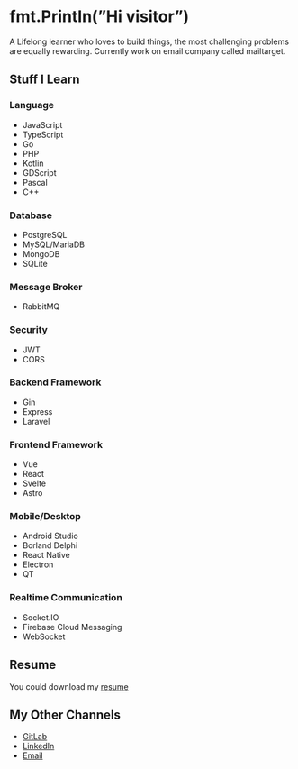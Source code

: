 # fmt.Println(”Hi visitor”)

A Lifelong learner who loves to build things, the most challenging problems are equally rewarding. Currently work on email company called mailtarget.

## Stuff I Learn

### Language

- JavaScript
- TypeScript
- Go
- PHP
- Kotlin
- GDScript
- Pascal
- C++

### Database

- PostgreSQL
- MySQL/MariaDB
- MongoDB
- SQLite

### Message Broker

- RabbitMQ

### Security

- JWT
- CORS

### Backend Framework

- Gin
- Express
- Laravel

### Frontend Framework

- Vue
- React
- Svelte
- Astro

### Mobile/Desktop

- Android Studio
- Borland Delphi
- React Native
- Electron
- QT

### Realtime Communication

- Socket.IO
- Firebase Cloud Messaging
- WebSocket

## Resume

You could download my [resume](https://drive.google.com/file/d/1FqS8KzA0Sc_zTZtDrZeTun2v0FbJz8gy/view?usp=sharing)

## My Other Channels

- [GitLab](https://gitlab.com/novando)
- [LinkedIn](https://www.linkedin.com/in/rizky-novando-priyadi/)
- [Email](mailto:rizkynovando@gmail.com)
